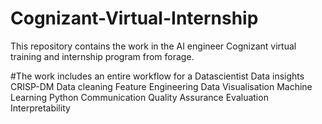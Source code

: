 # Cognizant-Virtual-Internship
This repository contains the work in the AI engineer Cognizant virtual training and internship program from forage.



#The work includes an entire workflow for a Datascientist
Data insights
CRISP-DM
Data cleaning
Feature Engineering
Data Visualisation
Machine Learning
Python
Communication
Quality Assurance
Evaluation
Interpretability
